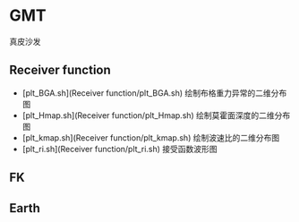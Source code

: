 # GMT
真皮沙发
## Receiver function
- [plt_BGA.sh](Receiver function/plt_BGA.sh) 绘制布格重力异常的二维分布图
- [plt_Hmap.sh](Receiver function/plt_Hmap.sh) 绘制莫霍面深度的二维分布图
- [plt_kmap.sh](Receiver function/plt_kmap.sh) 绘制波速比的二维分布图
- [plt_ri.sh](Receiver function/plt_ri.sh) 接受函数波形图
## FK
## Earth
